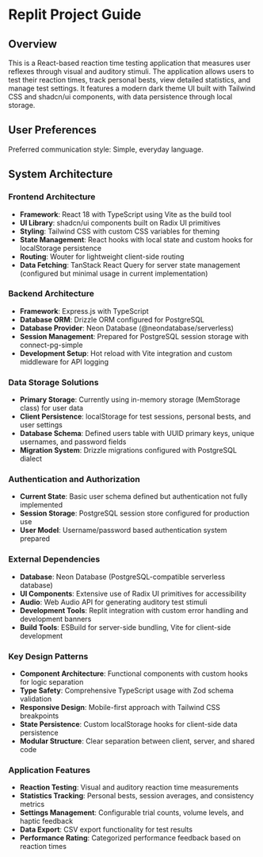 # Replit Project Guide

## Overview

This is a React-based reaction time testing application that measures user reflexes through visual and auditory stimuli. The application allows users to test their reaction times, track personal bests, view detailed statistics, and manage test settings. It features a modern dark theme UI built with Tailwind CSS and shadcn/ui components, with data persistence through local storage.

## User Preferences

Preferred communication style: Simple, everyday language.

## System Architecture

### Frontend Architecture
- **Framework**: React 18 with TypeScript using Vite as the build tool
- **UI Library**: shadcn/ui components built on Radix UI primitives
- **Styling**: Tailwind CSS with custom CSS variables for theming
- **State Management**: React hooks with local state and custom hooks for localStorage persistence
- **Routing**: Wouter for lightweight client-side routing
- **Data Fetching**: TanStack React Query for server state management (configured but minimal usage in current implementation)

### Backend Architecture
- **Framework**: Express.js with TypeScript
- **Database ORM**: Drizzle ORM configured for PostgreSQL
- **Database Provider**: Neon Database (@neondatabase/serverless)
- **Session Management**: Prepared for PostgreSQL session storage with connect-pg-simple
- **Development Setup**: Hot reload with Vite integration and custom middleware for API logging

### Data Storage Solutions
- **Primary Storage**: Currently using in-memory storage (MemStorage class) for user data
- **Client Persistence**: localStorage for test sessions, personal bests, and user settings
- **Database Schema**: Defined users table with UUID primary keys, unique usernames, and password fields
- **Migration System**: Drizzle migrations configured with PostgreSQL dialect

### Authentication and Authorization
- **Current State**: Basic user schema defined but authentication not fully implemented
- **Session Storage**: PostgreSQL session store configured for production use
- **User Model**: Username/password based authentication system prepared

### External Dependencies
- **Database**: Neon Database (PostgreSQL-compatible serverless database)
- **UI Components**: Extensive use of Radix UI primitives for accessibility
- **Audio**: Web Audio API for generating auditory test stimuli
- **Development Tools**: Replit integration with custom error handling and development banners
- **Build Tools**: ESBuild for server-side bundling, Vite for client-side development

### Key Design Patterns
- **Component Architecture**: Functional components with custom hooks for logic separation
- **Type Safety**: Comprehensive TypeScript usage with Zod schema validation
- **Responsive Design**: Mobile-first approach with Tailwind CSS breakpoints
- **State Persistence**: Custom localStorage hooks for client-side data persistence
- **Modular Structure**: Clear separation between client, server, and shared code

### Application Features
- **Reaction Testing**: Visual and auditory reaction time measurements
- **Statistics Tracking**: Personal bests, session averages, and consistency metrics
- **Settings Management**: Configurable trial counts, volume levels, and haptic feedback
- **Data Export**: CSV export functionality for test results
- **Performance Rating**: Categorized performance feedback based on reaction times